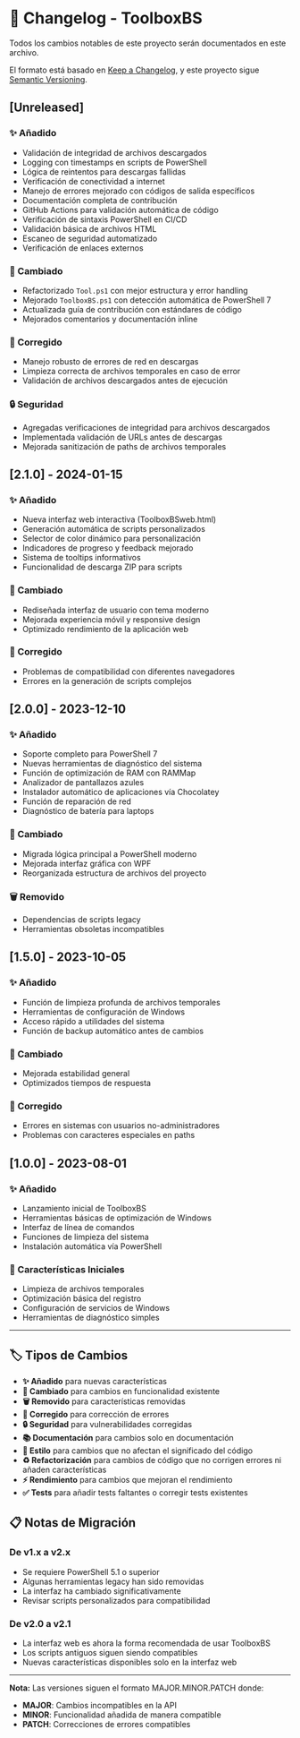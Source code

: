 # 📝 Changelog - ToolboxBS

Todos los cambios notables de este proyecto serán documentados en este archivo.

El formato está basado en [Keep a Changelog](https://keepachangelog.com/es-ES/1.0.0/),
y este proyecto sigue [Semantic Versioning](https://semver.org/spec/v2.0.0.html).

## [Unreleased]

### ✨ Añadido
- Validación de integridad de archivos descargados
- Logging con timestamps en scripts de PowerShell
- Lógica de reintentos para descargas fallidas
- Verificación de conectividad a internet
- Manejo de errores mejorado con códigos de salida específicos
- Documentación completa de contribución
- GitHub Actions para validación automática de código
- Verificación de sintaxis PowerShell en CI/CD
- Validación básica de archivos HTML
- Escaneo de seguridad automatizado
- Verificación de enlaces externos

### 🔧 Cambiado
- Refactorizado `Tool.ps1` con mejor estructura y error handling
- Mejorado `ToolboxBS.ps1` con detección automática de PowerShell 7
- Actualizada guía de contribución con estándares de código
- Mejorados comentarios y documentación inline

### 🐛 Corregido
- Manejo robusto de errores de red en descargas
- Limpieza correcta de archivos temporales en caso de error
- Validación de archivos descargados antes de ejecución

### 🔒 Seguridad
- Agregadas verificaciones de integridad para archivos descargados
- Implementada validación de URLs antes de descargas
- Mejorada sanitización de paths de archivos temporales

## [2.1.0] - 2024-01-15

### ✨ Añadido
- Nueva interfaz web interactiva (ToolboxBSweb.html)
- Generación automática de scripts personalizados
- Selector de color dinámico para personalización
- Indicadores de progreso y feedback mejorado
- Sistema de tooltips informativos
- Funcionalidad de descarga ZIP para scripts

### 🔧 Cambiado
- Rediseñada interfaz de usuario con tema moderno
- Mejorada experiencia móvil y responsive design
- Optimizado rendimiento de la aplicación web

### 🐛 Corregido
- Problemas de compatibilidad con diferentes navegadores
- Errores en la generación de scripts complejos

## [2.0.0] - 2023-12-10

### ✨ Añadido
- Soporte completo para PowerShell 7
- Nuevas herramientas de diagnóstico del sistema
- Función de optimización de RAM con RAMMap
- Analizador de pantallazos azules
- Instalador automático de aplicaciones vía Chocolatey
- Función de reparación de red
- Diagnóstico de batería para laptops

### 🔧 Cambiado
- Migrada lógica principal a PowerShell moderno
- Mejorada interfaz gráfica con WPF
- Reorganizada estructura de archivos del proyecto

### 🗑️ Removido
- Dependencias de scripts legacy
- Herramientas obsoletas incompatibles

## [1.5.0] - 2023-10-05

### ✨ Añadido
- Función de limpieza profunda de archivos temporales
- Herramientas de configuración de Windows
- Acceso rápido a utilidades del sistema
- Función de backup automático antes de cambios

### 🔧 Cambiado
- Mejorada estabilidad general
- Optimizados tiempos de respuesta

### 🐛 Corregido
- Errores en sistemas con usuarios no-administradores
- Problemas con caracteres especiales en paths

## [1.0.0] - 2023-08-01

### ✨ Añadido
- Lanzamiento inicial de ToolboxBS
- Herramientas básicas de optimización de Windows
- Interfaz de línea de comandos
- Funciones de limpieza del sistema
- Instalación automática vía PowerShell

### 🔧 Características Iniciales
- Limpieza de archivos temporales
- Optimización básica del registro
- Configuración de servicios de Windows
- Herramientas de diagnóstico simples

---

## 🏷️ Tipos de Cambios

- **✨ Añadido** para nuevas características
- **🔧 Cambiado** para cambios en funcionalidad existente
- **🗑️ Removido** para características removidas
- **🐛 Corregido** para corrección de errores
- **🔒 Seguridad** para vulnerabilidades corregidas
- **📚 Documentación** para cambios solo en documentación
- **🎨 Estilo** para cambios que no afectan el significado del código
- **♻️ Refactorización** para cambios de código que no corrigen errores ni añaden características
- **⚡ Rendimiento** para cambios que mejoran el rendimiento
- **✅ Tests** para añadir tests faltantes o corregir tests existentes

## 📋 Notas de Migración

### De v1.x a v2.x
- Se requiere PowerShell 5.1 o superior
- Algunas herramientas legacy han sido removidas
- La interfaz ha cambiado significativamente
- Revisar scripts personalizados para compatibilidad

### De v2.0 a v2.1
- La interfaz web es ahora la forma recomendada de usar ToolboxBS
- Los scripts antiguos siguen siendo compatibles
- Nuevas características disponibles solo en la interfaz web

---

**Nota:** Las versiones siguen el formato MAJOR.MINOR.PATCH donde:
- **MAJOR**: Cambios incompatibles en la API
- **MINOR**: Funcionalidad añadida de manera compatible
- **PATCH**: Correcciones de errores compatibles